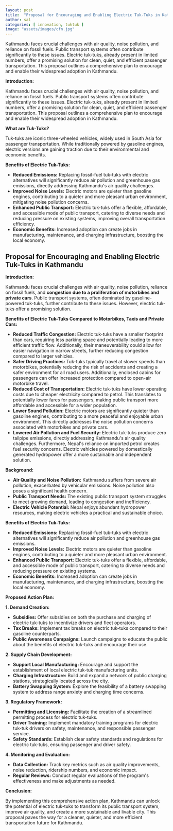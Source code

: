 ```yaml
---
layout: post
title:  "Proposal for Encouraging and Enabling Electric Tuk-Tuks in Kathmand"
author: sal
categories: [ innovation, tuktuk ]
image: "assets/images/cfn.jpg"
---
```


Kathmandu faces crucial challenges with air quality, noise pollution, and reliance on fossil fuels. Public transport systems often contribute significantly to these issues. Electric tuk-tuks, already present in limited numbers, offer a promising solution for clean, quiet, and efficient passenger transportation. This proposal outlines a comprehensive plan to encourage and enable their widespread adoption in Kathmandu.


**Introduction:**

Kathmandu faces crucial challenges with air quality, noise pollution, and reliance on fossil fuels. Public transport systems often contribute significantly to these issues. Electric tuk-tuks, already present in limited numbers, offer a promising solution for clean, quiet, and efficient passenger transportation. This proposal outlines a comprehensive plan to encourage and enable their widespread adoption in Kathmandu.

**What are Tuk-Tuks?**

Tuk-tuks are iconic three-wheeled vehicles, widely used in South Asia for passenger transportation. While traditionally powered by gasoline engines, electric versions are gaining traction due to their environmental and economic benefits.

**Benefits of Electric Tuk-Tuks:**

* **Reduced Emissions:** Replacing fossil-fuel tuk-tuks with electric alternatives will significantly reduce air pollution and greenhouse gas emissions, directly addressing Kathmandu's air quality challenges.
* **Improved Noise Levels:** Electric motors are quieter than gasoline engines, contributing to a quieter and more pleasant urban environment, mitigating noise pollution concerns.
* **Enhanced Public Transport:** Electric tuk-tuks offer a flexible, affordable, and accessible mode of public transport, catering to diverse needs and reducing pressure on existing systems, improving overall transportation efficiency.
* **Economic Benefits:** Increased adoption can create jobs in manufacturing, maintenance, and charging infrastructure, boosting the local economy.


## Proposal for Encouraging and Enabling Electric Tuk-Tuks in Kathmandu

**Introduction:**

Kathmandu faces crucial challenges with air quality, noise pollution, reliance on fossil fuels, and **congestion due to a proliferation of motorbikes and private cars**. Public transport systems, often dominated by gasoline-powered tuk-tuks, further contribute to these issues. However, electric tuk-tuks offer a promising solution.

**Benefits of Electric Tuk-Tuks Compared to Motorbikes, Taxis and Private Cars:**

* **Reduced Traffic Congestion:** Electric tuk-tuks have a smaller footprint than cars, requiring less parking space and potentially leading to more efficient traffic flow. Additionally, their maneuverability could allow for easier navigation in narrow streets, further reducing congestion compared to larger vehicles.
* **Safer Driving Practices:** Tuk-tuks typically travel at slower speeds than motorbikes, potentially reducing the risk of accidents and creating a safer environment for all road users. Additionally, enclosed cabins for passengers can offer increased protection compared to open-air motorbike travel.
* **Reduced Cost of Transportation:** Electric tuk-tuks have lower operating costs due to cheaper electricity compared to petrol. This translates to potentially lower fares for passengers, making public transport more affordable and accessible for a wider population.
* **Lower Sound Pollution:** Electric motors are significantly quieter than gasoline engines, contributing to a more peaceful and enjoyable urban environment. This directly addresses the noise pollution concerns associated with motorbikes and private cars.
* **Lowered Air Pollution and Fuel Security:** Electric tuk-tuks produce zero tailpipe emissions, directly addressing Kathmandu's air quality challenges. Furthermore, Nepal's reliance on imported petrol creates fuel security concerns. Electric vehicles powered by domestically generated hydropower offer a more sustainable and independent solution.

**Background:**

* **Air Quality and Noise Pollution:** Kathmandu suffers from severe air pollution, exacerbated by vehicular emissions. Noise pollution also poses a significant health concern.
* **Public Transport Needs:** The existing public transport system struggles to meet growing demand, leading to congestion and inefficiency.
* **Electric Vehicle Potential:** Nepal enjoys abundant hydropower resources, making electric vehicles a practical and sustainable choice.

**Benefits of Electric Tuk-Tuks:**

* **Reduced Emissions:** Replacing fossil-fuel tuk-tuks with electric alternatives will significantly reduce air pollution and greenhouse gas emissions.
* **Improved Noise Levels:** Electric motors are quieter than gasoline engines, contributing to a quieter and more pleasant urban environment.
* **Enhanced Public Transport:** Electric tuk-tuks offer a flexible, affordable, and accessible mode of public transport, catering to diverse needs and reducing pressure on existing systems.
* **Economic Benefits:** Increased adoption can create jobs in manufacturing, maintenance, and charging infrastructure, boosting the local economy.

**Proposed Action Plan:**

**1. Demand Creation:**

* **Subsidies:** Offer subsidies on both the purchase and charging of electric tuk-tuks to incentivize drivers and fleet operators.
* **Tax Breaks:** Implement tax breaks on electric tuk-tuks compared to their gasoline counterparts.
* **Public Awareness Campaigns:** Launch campaigns to educate the public about the benefits of electric tuk-tuks and encourage their use.

**2. Supply Chain Development:**

* **Support Local Manufacturing:** Encourage and support the establishment of local electric tuk-tuk manufacturing units.
* **Charging Infrastructure:** Build and expand a network of public charging stations, strategically located across the city.
* **Battery Swapping System:** Explore the feasibility of a battery swapping system to address range anxiety and charging time concerns.

**3. Regulatory Framework:**

* **Permitting and Licensing:** Facilitate the creation of a streamlined permitting process for electric tuk-tuks.
* **Driver Training:** Implement mandatory training programs for electric tuk-tuk drivers on safety, maintenance, and responsible passenger service.
* **Safety Standards:** Establish clear safety standards and regulations for electric tuk-tuks, ensuring passenger and driver safety.

**4. Monitoring and Evaluation:**

* **Data Collection:** Track key metrics such as air quality improvements, noise reduction, ridership numbers, and economic impact.
* **Regular Reviews:** Conduct regular evaluations of the program's effectiveness and make adjustments as needed.

**Conclusion:**

By implementing this comprehensive action plan, Kathmandu can unlock the potential of electric tuk-tuks to transform its public transport system, improve air quality, and create a more sustainable and livable city. This proposal paves the way for a cleaner, quieter, and more efficient transportation future for Kathmandu.




